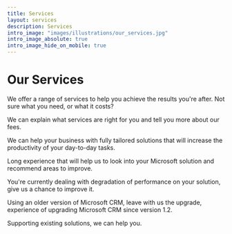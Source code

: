 ```yaml
---
title: Services
layout: services
description: Services
intro_image: "images/illustrations/our_services.jpg"
intro_image_absolute: true
intro_image_hide_on_mobile: true
---
```


# Our Services

We offer a range of services to help you achieve the results you're after. Not sure what you need, or what it costs? 

We can explain what services are right for you and tell you more about our fees.

We can help your business with fully tailored solutions that will increase the productivity of your day-to-day tasks.

Long experience that will help us to look into your Microsoft solution and recommend areas to improve.

You're currently dealing with degradation of performance on your solution, give us a chance to improve it.

Using an older version of Microsoft CRM, leave with us the upgrade, experience of upgrading Microsoft CRM since version 1.2.

Supporting existing solutions, we can help you.
